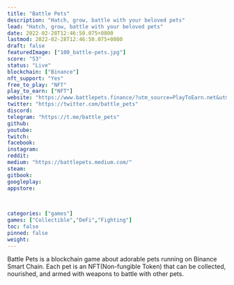 ```yaml
---
title: "Battle Pets"
description: "Hatch, grow, battle with your beloved pets"
lead: "Hatch, grow, battle with your beloved pets"
date: 2022-02-28T12:46:50.075+0800
lastmod: 2022-02-28T12:46:50.075+0800
draft: false
featuredImage: ["100_battle-pets.jpg"]
score: "53"
status: "Live"
blockchain: ["Binance"]
nft_support: "Yes"
free_to_play: "NFT"
play_to_earn: ["NFT"]
website: "https://www.battlepets.finance/?utm_source=PlayToEarn.net&utm_medium=organic&utm_campaign=gamepage"
twitter: "https://twitter.com/battle_pets"
discord: 
telegram: "https://t.me/battle_pets"
github: 
youtube: 
twitch: 
facebook: 
instagram: 
reddit: 
medium: "https://battlepets.medium.com/"
steam: 
gitbook: 
googleplay: 
appstore: 

  
    
categories: ["games"]
games: ["Collectible","DeFi","Fighting"]
toc: false
pinned: false
weight: 
---
```

Battle Pets is a blockchain game about adorable pets running on Binance Smart Chain. Each pet is an NFT(Non-fungible Token) that can be collected, nourished, and armed with weapons to battle with other pets.